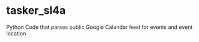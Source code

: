 tasker_sl4a
===========

Python Code that parses public Google Calendar feed for events and event location
